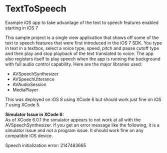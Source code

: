 TextToSpeech
============

Example iOS app to take advantage of the text to speech features enabled starting in iOS 7

This sample project is a single view application that shows off some of the text to speech features that were first introduced in the iOS 7 SDK. You type in text in a textbox, select a voice type, speed, pitch and pause cutoff type and then play and stop playback of the text translated to voice. The app also registers itself to play speech when the app is running the background with full audio control capability. Here are the major libraries used:

<ul>
<li>AVSpeechSynthesizer</li>
<li>AVSpeechUtterance</li>
<li>AVAudioSession</li>
<li>MediaPlayer</li>
</ul>

This was deployed on iOS 8 using XCode 6 but should work just fine on iOS 7 using XCode 5.

<b>Simulator Issue in XCode 6:</b><br>
As of XCode 6.0.1 the simulator appears to not work at all with the AVSpeechSynthesizer. If you get an error message like the following, it is a simulator issue and not a program issue. It should work fine on any compatible iOS device.

Speech initialization error: 2147483665
